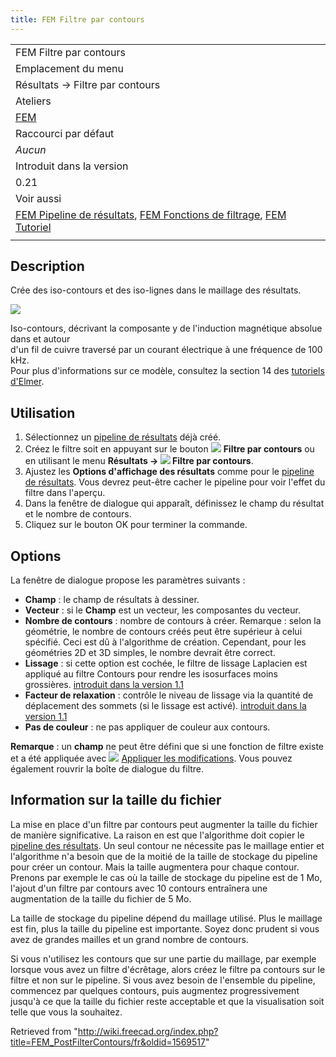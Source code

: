 ```yaml
---
title: FEM Filtre par contours
---
```

|  |
| --- |
| FEM Filtre par contours |
| Emplacement du menu |
| Résultats → Filtre par contours |
| Ateliers |
| [FEM](/FEM_Workbench/fr "FEM Workbench/fr") |
| Raccourci par défaut |
| *Aucun* |
| Introduit dans la version |
| 0.21 |
| Voir aussi |
| [FEM Pipeline de résultats](/FEM_PostPipelineFromResult/fr "FEM PostPipelineFromResult/fr"), [FEM Fonctions de filtrage](/FEM_PostCreateFunctions/fr "FEM PostCreateFunctions/fr"), [FEM Tutoriel](/FEM_tutorial/fr "FEM tutorial/fr") |
|  |

## Description

Crée des iso-contours et des iso-lignes dans le maillage des résultats.

![](/images/FEM_PostFilterContours_Example.png)

Iso-contours, décrivant la composante y de l'induction magnétique absolue dans et autour  
d'un fil de cuivre traversé par un courant électrique à une fréquence de 100 kHz.  
Pour plus d'informations sur ce modèle, consultez la section 14 des [tutoriels d'Elmer](https://www.nic.funet.fi/index/elmer/doc/ElmerTutorials.pdf).

## Utilisation

1. Sélectionnez un [pipeline de résultats](/FEM_PostPipelineFromResult/fr "FEM PostPipelineFromResult/fr") déjà créé.
2. Créez le filtre soit en appuyant sur le bouton ![](/images/FEM_PostFilterContours.svg) **Filtre par contours** ou en utilisant le menu **Résultats → ![](/images/FEM_PostFilterContours.svg) Filtre par contours**.
3. Ajustez les **Options d'affichage des résultats** comme pour le [pipeline de résultats](/FEM_PostPipelineFromResult/fr "FEM PostPipelineFromResult/fr"). Vous devrez peut-être cacher le pipeline pour voir l'effet du filtre dans l'aperçu.
4. Dans la fenêtre de dialogue qui apparaît, définissez le champ du résultat et le nombre de contours.
5. Cliquez sur le bouton OK pour terminer la commande.

## Options

La fenêtre de dialogue propose les paramètres suivants :

* **Champ** : le champ de résultats à dessiner.
* **Vecteur** : si le **Champ** est un vecteur, les composantes du vecteur.
* **Nombre de contours** : nombre de contours à créer. Remarque : selon la géométrie, le nombre de contours créés peut être supérieur à celui spécifié. Ceci est dû à l'algorithme de création. Cependant, pour les géométries 2D et 3D simples, le nombre devrait être correct.
* **Lissage** : si cette option est cochée, le filtre de lissage Laplacien est appliqué au filtre Contours pour rendre les isosurfaces moins grossières. [introduit dans la version 1.1](/Release_notes_1.1/fr "Release notes 1.1/fr")
* **Facteur de relaxation** : contrôle le niveau de lissage via la quantité de déplacement des sommets (si le lissage est activé). [introduit dans la version 1.1](/Release_notes_1.1/fr "Release notes 1.1/fr")
* **Pas de couleur** : ne pas appliquer de couleur aux contours.

**Remarque** : un **champ** ne peut être défini que si une fonction de filtre existe et a été appliquée avec ![](/images/FEM_PostApplyChanges.svg) [Appliquer les modifications](/FEM_PostApplyChanges/fr "FEM PostApplyChanges/fr"). Vous pouvez également rouvrir la boîte de dialogue du filtre.

## Information sur la taille du fichier

La mise en place d'un filtre par contours peut augmenter la taille du fichier de manière significative. La raison en est que l'algorithme doit copier le [pipeline des résultats](/FEM_PostPipelineFromResult/fr "FEM PostPipelineFromResult/fr"). Un seul contour ne nécessite pas le maillage entier et l'algorithme n'a besoin que de la moitié de la taille de stockage du pipeline pour créer un contour. Mais la taille augmentera pour chaque contour. Prenons par exemple le cas où la taille de stockage du pipeline est de 1 Mo, l'ajout d'un filtre par contours avec 10 contours entraînera une augmentation de la taille du fichier de 5 Mo.

La taille de stockage du pipeline dépend du maillage utilisé. Plus le maillage est fin, plus la taille du pipeline est importante. Soyez donc prudent si vous avez de grandes mailles et un grand nombre de contours.

Si vous n'utilisez les contours que sur une partie du maillage, par exemple lorsque vous avez un filtre d'écrêtage, alors créez le filtre pa contours sur le filtre et non sur le pipeline. Si vous avez besoin de l'ensemble du pipeline, commencez par quelques contours, puis augmentez progressivement jusqu'à ce que la taille du fichier reste acceptable et que la visualisation soit telle que vous la souhaitez.

Retrieved from "<http://wiki.freecad.org/index.php?title=FEM_PostFilterContours/fr&oldid=1569517>"